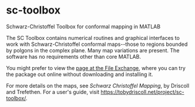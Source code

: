 sc-toolbox
==========

Schwarz-Christoffel Toolbox for conformal mapping in MATLAB

The SC Toolbox contains numerical routines and graphical interfaces to work with Schwarz-Christoffel conformal maps--those to regions bounded by polgons in the complex plane. Many map variations are present. The software has no requirements other than core MATLAB.

You might prefer to view the [page at the File Exchange](https://www.mathworks.com/matlabcentral/fileexchange/1316-schwarz-christoffel-toolbox), where you can try the package out online without downloading and installing it.

For more details on the maps, see _Schwarz Christoffel Mapping_, by Driscoll and Trefethen. For a user's guide, visit https://tobydriscoll.net/project/sc-toolbox/.
